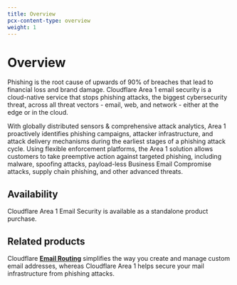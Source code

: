 ```yaml
---
title: Overview
pcx-content-type: overview
weight: 1
---
```


# Overview

Phishing is the root cause of upwards of 90% of breaches that lead to financial loss and brand damage. Cloudflare Area 1 email security is a cloud-native service that stops phishing attacks, the biggest cybersecurity threat, across all threat vectors - email, web, and network - either at the edge or in the cloud.

With globally distributed sensors & comprehensive attack analytics, Area 1 proactively identifies phishing campaigns, attacker infrastructure, and attack delivery mechanisms during the earliest stages of a phishing attack cycle. Using flexible enforcement platforms, the Area 1 solution allows customers to take preemptive action against targeted phishing, including malware, spoofing attacks, payload-less Business Email Compromise attacks, supply chain phishing, and other advanced threats.

## Availability

Cloudflare Area 1 Email Security is available as a standalone product purchase.

## Related products

Cloudflare [**Email Routing**](/email-routing/) simplifies the way you create and manage custom email addresses, whereas Cloudflare Area 1 helps secure your mail infrastructure from phishing attacks.